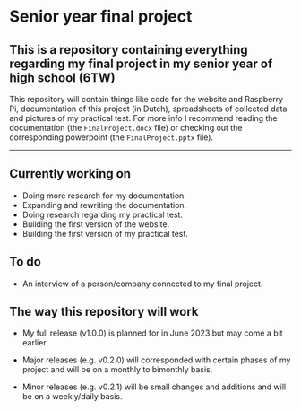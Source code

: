 # Senior year final project

## This is a repository containing everything regarding my final project in my senior year of high school (6TW)

This repository will contain things like code for the website and Raspberry Pi, documentation of this project (in Dutch), spreadsheets of collected data and pictures of my practical test. For more info I recommend reading the documentation (the `FinalProject.docx` file) or checking out the corresponding powerpoint (the `FinalProject.pptx` file).

---

## Currently working on

- Doing more research for my documentation.
- Expanding and rewriting the documentation.
- Doing research regarding my practical test.
- Building the first version of the website.
- Building the first version of my practical test.

## To do

- An interview of a person/company connected to my final project.

## The way this repository will work

- My full release (v1.0.0) is planned for in June 2023 but may come a bit earlier.

- Major releases (e.g. v0.2.0) will corresponded with certain phases of my project and will be on a monthly to bimonthly basis.

- Minor releases (e.g. v0.2.1) will be small changes and additions and will be on a weekly/daily basis.
